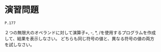 
演習問題
========

`P.177`

２つの無限大のオペランドに対して演算子+, -, *, /を使用するプログラムを作成して、結果を表示しなさい。
どちらも同じ符号の値と、異なる符号の値の両方を試しなさい。